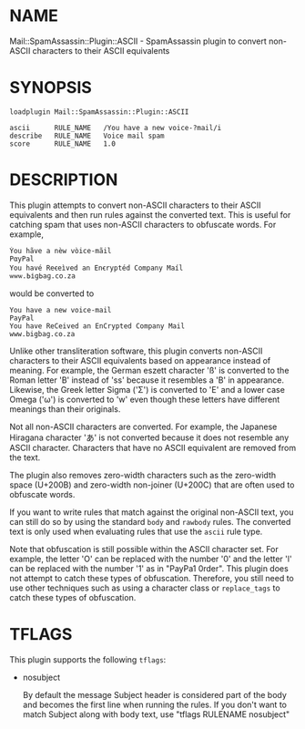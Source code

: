 # NAME

Mail::SpamAssassin::Plugin::ASCII - SpamAssassin plugin to convert non-ASCII characters to their ASCII equivalents

# SYNOPSIS

    loadplugin Mail::SpamAssassin::Plugin::ASCII

    ascii      RULE_NAME   /You have a new voice-?mail/i
    describe   RULE_NAME   Voice mail spam
    score      RULE_NAME   1.0

# DESCRIPTION

This plugin attempts to convert non-ASCII characters to their ASCII equivalents
and then run rules against the converted text.  This is useful for
catching spam that uses non-ASCII characters to obfuscate words. For example,

    Ýou hãve a nèw vòice-mãil
    PαyPal
    You havé Reꞓeìved an Enꞓryptéd Company Maíl
    ѡѡѡ.ЬіɡЬаɡ.ϲо.zа

would be converted to

    You have a new voice-mail
    PayPal
    You have ReCeived an EnCrypted Company Mail
    www.bigbag.co.za

Unlike other transliteration software, this plugin converts non-ASCII characters
to their ASCII equivalents based on appearance instead of meaning. For example, the
German eszett character 'ß' is converted to the Roman letter 'B' instead of 'ss'
because it resembles a 'B' in appearance. Likewise, the Greek letter Sigma ('Σ') is
converted to 'E' and a lower case Omega ('ω') is converted to 'w' even though these
letters have different meanings than their originals.

Not all non-ASCII characters are converted. For example, the Japanese Hiragana
character 'あ' is not converted because it does not resemble any ASCII character.
Characters that have no ASCII equivalent are removed from the text.

The plugin also removes zero-width characters such as the zero-width
space (U+200B) and zero-width non-joiner (U+200C) that are often used to
obfuscate words.

If you want to write rules that match against the original non-ASCII text,
you can still do so by using the standard `body` and `rawbody` rules. The
converted text is only used when evaluating rules that use the `ascii` rule type.

Note that obfuscation is still possible within the ASCII character set. For example,
the letter 'O' can be replaced with the number '0' and the letter 'l' can be replaced
with the number '1' as in "PayPa1 0rder". This plugin does not attempt to catch these
types of obfuscation. Therefore, you still need to use other techniques such as using
a character class or `replace_tags` to catch these types of obfuscation.

# TFLAGS

This plugin supports the following `tflags`:

- nosubject

    By default the message Subject header is considered part of the body and becomes the first line
    when running the rules. If you don't want to match Subject along with body text, use "tflags RULENAME nosubject"
